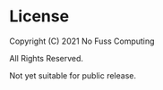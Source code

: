 # License

Copyright (C) 2021 No Fuss Computing

All Rights Reserved.

Not yet suitable for public release.
